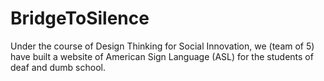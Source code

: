# BridgeToSilence
Under the course of Design Thinking for Social Innovation, we (team of 5) have built a website of American Sign Language (ASL) for the students of deaf and dumb school.

